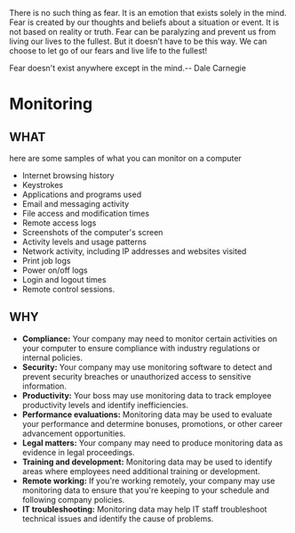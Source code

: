 There is no such thing as fear. It is an emotion that exists solely in the mind. Fear is created by our thoughts and beliefs about a situation or event. It is not based on reality or truth. Fear can be paralyzing and prevent us from living our lives to the fullest. But it doesn’t have to be this way. We can choose to let go of our fears and live life to the fullest!



 
Fear doesn't exist anywhere except in the mind.--
Dale Carnegie


# Monitoring

## WHAT

here are some samples of what you can monitor on a computer
- Internet browsing history
- Keystrokes 
- Applications and programs used
- Email and messaging activity
- File access and modification times
- Remote access logs
- Screenshots of the computer's screen
- Activity levels and usage patterns
- Network activity, including IP addresses and websites visited
- Print job logs
- Power on/off logs
- Login and logout times
- Remote control sessions.


## WHY

- **Compliance:** Your company may need to monitor certain activities on your computer to ensure compliance with industry regulations or internal policies.
- **Security:** Your company may use monitoring software to detect and prevent security breaches or unauthorized access to sensitive information.
- **Productivity:** Your boss may use monitoring data to track employee productivity levels and identify inefficiencies.
- **Performance evaluations:** Monitoring data may be used to evaluate your performance and determine bonuses, promotions, or other career advancement opportunities.
- **Legal matters:** Your company may need to produce monitoring data as evidence in legal proceedings.
- **Training and development:** Monitoring data may be used to identify areas where employees need additional training or development.
- **Remote working:** If you're working remotely, your company may use monitoring data to ensure that you're keeping to your schedule and following company policies.
- **IT troubleshooting:** Monitoring data may help IT staff troubleshoot technical issues and identify the cause of problems.
